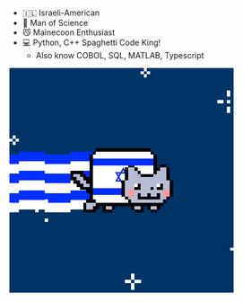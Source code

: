 <p align="center">
        <div style="display: inline-block; text-align: left;">
            <ul>
                <li>🇮🇱 Israeli-American</li>
                <li>🧪️ Man of Science</li>
                <li>😼 Mainecoon Enthusiast</li>
                <li>💻 Python, C++ Spaghetti Code King!
                    <ul>
                        <li>Also know COBOL, SQL, MATLAB, Typescript</li>
                    </ul>
                </li>
            </ul>
        </div>
        <img src="IsraeliCat.gif" alt="Israeli Cat">
</p>









